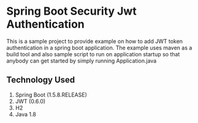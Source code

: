 # Spring Boot Security Jwt Authentication

This is a sample project to provide example on how to add JWT token authentication in a spring boot application.
The example uses maven as a build tool and also sample script to run on application startup so that anybody can get started by simply running Application.java
 

## Technology Used

 1. Spring Boot (1.5.8.RELEASE)
 2.  JWT (0.6.0)
 3.  H2
 4. Java 1.8
